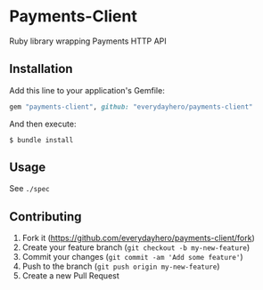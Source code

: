# Payments-Client

Ruby library wrapping Payments HTTP API

## Installation

Add this line to your application's Gemfile:

```ruby
gem "payments-client", github: "everydayhero/payments-client"
```

And then execute:

    $ bundle install

## Usage

See `./spec`

## Contributing

1. Fork it (https://github.com/everydayhero/payments-client/fork)
2. Create your feature branch (`git checkout -b my-new-feature`)
3. Commit your changes (`git commit -am 'Add some feature'`)
4. Push to the branch (`git push origin my-new-feature`)
5. Create a new Pull Request
